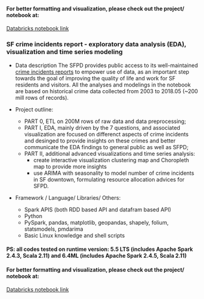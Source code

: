 #### For better formatting and visualization, please check out the project/ notebook at:<br>
[Databricks notebook link](https://databricks-prod-cloudfront.cloud.databricks.com/public/4027ec902e239c93eaaa8714f173bcfc/6227236730275197/3431157766323343/5214049462728440/latest.html)

### SF crime incidents report - exploratory data analysis (EDA), visualization and time series modeling

- Data description
The SFPD provides public access to its well-maintained [crime incidents reports](https://data.sfgov.org/api/views/tmnf-yvry/rows.csv?accessType=DOWNLOAD) to empower use of data, as an important step towards the goal of improving the quality of life and work for SF residents and visitors. All the analyses and modelings in the notebook are based on historical crime data collected from 2003 to 2018.05 (~200 mill rows of records).
  
- Project outline:
  - PART 0, ETL on 200M rows of raw data and data preprocessing;
  - PART I, EDA, mainly driven by the 7 questions, and associated visualization are focused on differenct aspects of crime incidents and desinged to provide insights on these crimes and better communicate the EDA findings to general public as well as SFPD;
  - PART II, additional advanced visualizations and time series analysis:
    - create interactive visualization clustering map and Choropleth map to provide more insights 
    - use ARIMA with seasonality to model number of crime incidents in SF downtown, formulating resource allocation advices for SFPD.

- Framework / Language/ Libraries/ Others:
  - Spark APIS (both RDD based API and datafram based API) 
  - Python
  - PySpark, pandas, matplotlib, geopandas, shapely, folium, statsmodels, pmdarima
  - Basic Linux knowledge and shell scripts

#### PS: all codes tested on runtime version: 5.5 LTS (includes Apache Spark 2.4.3, Scala 2.11) and 6.4ML (includes Apache Spark 2.4.5, Scala 2.11)

#### For better formatting and visualization, please check out the project/ notebook at:<br>
[Databricks notebook link](https://databricks-prod-cloudfront.cloud.databricks.com/public/4027ec902e239c93eaaa8714f173bcfc/6227236730275197/3431157766323343/5214049462728440/latest.html)
